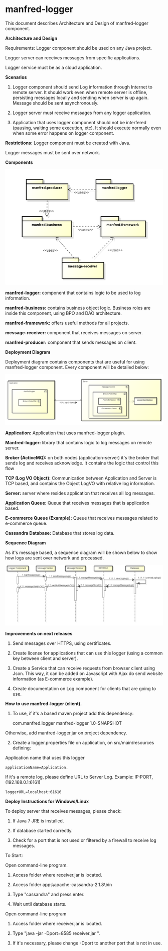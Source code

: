 # manfred-logger

This document describes Architecture and Design of manfred-logger component.

**Architecture and Design**

Requirements:
Logger component should be used on any Java project.

Logger server can receives messages from specific applications.

Logger service must be as a cloud application.


**Scenarios**

1) Logger component should send Log information through Internet to remote server. It should work even when remote server is offline, persisting messages locally and sending when server is up again. Message should be sent asynchronously.

2) Logger server must receive messages from any logger application. 

3) Application that uses logger component should not be interfered (pausing, waiting some execution, etc). It should execute normally even when some error happens on logger component.

**Restrictions:**
Logger component must be created with Java.

Logger messages must be sent over network.

**Components**

![Components](https://github.com/manfredrunkel/manfred-logger/blob/master/Misc/Module.png)

**manfred-logger:** component that contains logic to be used to log
information. 

**manfred-business:** contains business object logic. Business roles are inside this component, using BPO and DAO architecture. 

**manfred-framework:** offers useful methods for all projects. 

**message-receiver:** component that receives messages on server.

**manfred-producer:** component that sends messages on client.


**Deployment Diagram**

Deployment diagram contains components that are useful for using manfred-logger component. Every component will be detailed below:

![Deployment](https://github.com/manfredrunkel/manfred-logger/blob/master/Misc/Deployment.png)


**Application:** Application that uses manfred-logger plugin.

**Manfred-logger:** library that contains logic to log messages on remote server.

**Broker (ActiveMQ):** on both nodes (application-server) it's the broker that sends log and receives acknowledge. It contains the logic that control this flow

**TCP (Log VO Object):** Communication between Application and Server is TCP based, and contains the Object LogVO with relative log information.

**Server:** server where resides application that receives all log messages.

**Application Queue:** Queue that receives messages that is application based.

**E-commerce Queue (Example):** Queue that receives messages related to e-commerce queue.

**Cassandra Database:** Database that stores log data.


**Sequence Diagram**

As it's message based, a sequence diagram will be shown below to show how logs are sent over network and processed. 

![Sequence](https://github.com/manfredrunkel/manfred-logger/blob/master/Misc/Sequence.png)

**Improvements on next releases**

1) Send messages over HTTPS, using certificates.

2) Create license for applications that can use this logger (using a common key between client and server).

3) Create a Service that can receive requests from browser client using Json. This way, it can be added on Javascript with Ajax do send website information (as E-commerce example).

4) Create documentation on Log component for clients that are going to use.

**How to use manfred-logger (client).**

1) To use, if it's a based maven project add this dependency:

    <dependency>
        	<groupId>com.manfred.logger</groupId>
        	<artifactId>manfred-logger</artifactId>
        	<version>1.0-SNAPSHOT</version>
    </dependency>

Otherwise, add manfred-logger.jar on project dependency.

2) Create a logger.properties file on application, on src/main/resources defining:

Application name that uses this logger

    applicationName=Application.

If it's a remote log, please define URL to Server Log.
Example: IP:PORT, (192.168.0.1:6161)

    loggerURL=localhost:61616
    
**Deploy Instructions for Windows/Linux**

To deploy server that receives messages, please check:

1) If Java 7 JRE is installed.

2) If database started correctly.

3) Check for a port that is not used or filtered by a firewall to receive log messages.

To Start:

Open command-line program.

1) Access folder where receiver.jar is located.

2) Access folder apps\apache-cassandra-2.1.8\bin

3) Type "cassandra" and press enter.

4) Wait until database starts.

Open command-line program

1) Access folder where receiver.jar is located.

2) Type "java -jar -Dport=8585 receiver.jar ".

3) If it's necessary, please change -Dport to another port that is not in use.

